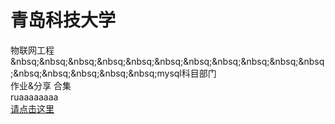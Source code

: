 # 青岛科技大学

物联网工程<br>&nbsq;&nbsq;&nbsq;&nbsq;&nbsq;&nbsq;&nbsq;&nbsq;&nbsq;&nbsq;&nbsq;&nbsq;&nbsq;&nbsq;&nbsq;&nbsq;mysql科目部门<br>
作业&分享 合集<br>
ruaaaaaaaa<br>
<a href="https://yinwuzou.github.io/ceshi.github.io/真.html">请点击这里</a><br>
